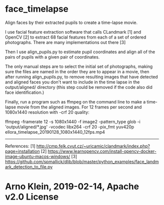 # face_timelapse
Align faces by their extracted pupils to create a time-lapse movie.

I use facial feature extraction software
that calls CLandmark [1] and OpenCV [2] to extract 68 facial features
from each of a set of ordered photographs.
There are many implementations out there [3]

Then I use align_pupils.py to estimate pupil coordinates
and align all of the pairs of pupils with a given pair of coordinates.

The only manual steps are to select the initial set of photographs,
making sure the files are named in the order they are to appear in a movie,
then after running align_pupils.py, to remove resulting images that
have detected and aligned faces you don't want to include in the time lapse
in the output/aligned/ directory (this step could be removed if the code 
also did face identification.)


Finally, run a program such as ffmpeg on the command line 
to make a time-lapse movie from the aligned images. 
For 12 frames per second and 1080x1440 resolution with -crf 20 quality:

ffmpeg -framerate 12 -s 1080x1440 -f image2 -pattern_type glob -i 'output/aligned/*.jpg' -vcodec libx264 -crf 20 -pix_fmt yuv420p ellora_timelapse_20190128_1080x1440_12fps.mp4

----
References:
[1] http://cmp.felk.cvut.cz/~uricamic/clandmark/index.php?page=installation
[2] https://www.learnopencv.com/install-opencv-docker-image-ubuntu-macos-windows/
[3] https://github.com/spmallick/dlib/blob/master/python_examples/face_landmark_detection_to_file.py


# Arno Klein, 2019-02-14, Apache v2.0 License
